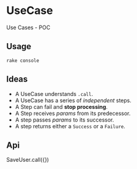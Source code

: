 # UseCase

Use Cases - POC

## Usage
`rake console`


## Ideas

- A UseCase understands `.call`.
- A UseCase has a series of _independent_ steps.
- A Step can fail and __stop processing__.
- A Step receives _params_ from its predecessor.
- A step passes _params_ to its successor.
- A step returns either a `Success` or a `Failure`.

## Api

SaveUser.call({})
